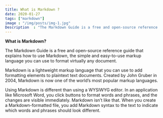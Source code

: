 ```yaml
---
title: What is Markdown ?
date: 2020-01-27
tags: ["markdown"]
image : "/img/posts/img-1.jpg"
Description  : "The Markdown Guide is a free and open-source reference guide that explains how to use Markdown, the simple and easy-to-use..."
---
```


**What is Markdown?**

The Markdown Guide is a free and open-source reference guide that explains how to use Markdown, the simple and easy-to-use markup language you can use to format virtually any document.

Markdown is a lightweight markup language that you can use to add formatting elements to plaintext text documents. Created by John Gruber in 2004, Markdown is now one of the world’s most popular markup languages.

Using Markdown is different than using a WYSIWYG editor. In an application like Microsoft Word, you click buttons to format words and phrases, and the changes are visible immediately. Markdown isn’t like that. When you create a Markdown-formatted file, you add Markdown syntax to the text to indicate which words and phrases should look different.

<!--Photo by Robert Katzki on Unsplash-->
